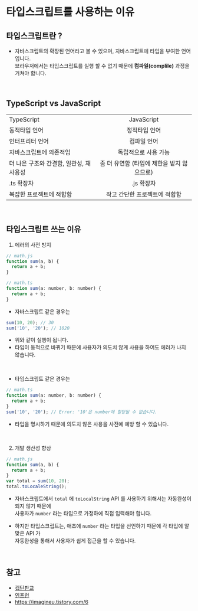 # 타입스크립트를 사용하는 이유

## 타입스크립트란 ?
- 자바스크립트의 확장된 언어라고 볼 수 있으며, 자바스크립트에 타입을 부여한 언어 입니다. <br>
브라우저에서는 타입스크립트를 실행 할 수 없기 때문에 __컴파일(complile)__ 과정을 거쳐야 합니다.

<br>

## TypeScript vs JavaScript
|  ||
|---|:---:|
|TypeScript|JavaScript|
동적타입 언어 |	정적타입 언어 
인터프리터 언어 |	컴파일 언어 
자바스크립트에 의존적임  | 독립적으로 사용 가능 
더 나은 구조와 간결함, 일관성, 재사용성 | 좀 더 유연함 (타입에 제한을 받지 않으므로)
.ts 확장자 | .js 확장자	
복잡한 프로젝트에 적합함 | 작고 간단한 프로젝트에 적합함	

<br>

## 타입스크립트 쓰는 이유

1. 에러의 사전 방지
```js
// math.js
function sum(a, b) {
  return a + b;
}

// math.ts
function sum(a: number, b: number) {
  return a + b;
}
```

- 자바스크립트 같은 경우는 
```js
sum(10, 20); // 30
sum('10', '20'); // 1020
```
- 위와 같이 실행이 됩니다.
- 타입이 동적으로 바뀌기 때문에 사용자가 의도치 않게 사용을 하여도 에러가 나지 않습니다.

<br>

- 타입스크립트 같은 경우는
```js
// math.ts
function sum(a: number, b: number) {
  return a + b;
}
sum('10', '20'); // Error: '10'은 number에 할당될 수 없습니다.
```
- 타입을 명시하기 때문에 의도치 않은 사용을 사전에 예방 할 수 있습니다.

<br>

2. 개발 생산성 향상
```js
// math.js
function sum(a, b) {
  return a + b;
}
var total = sum(10, 20);
total.toLocaleString();
```
- 자바스크립트에서 `total` 에 `toLocalString` API 를 사용하기 위해서는 자동완성이 되지 않기 때문에 <br> 사용자가 `number` 라는 타입으로 가정하에 직접 입력해야 합니다.

- 하지만 타입스크립트는, 애초에 `number` 라는 타입을 선언하기 때문에 각 타입에 알맞은 API 가 <br> 자동완성을 통해서 사용자가 쉽게 접근을 할 수 있습니다.

<br>

## 참고
- [캡틴판교](https://joshua1988.github.io/ts/why-ts.html#%EC%99%9C-%ED%83%80%EC%9E%85%EC%8A%A4%ED%81%AC%EB%A6%BD%ED%8A%B8%EB%A5%BC-%EC%8D%A8%EC%95%BC%ED%95%A0%EA%B9%8C%EC%9A%94)
- [인프런](https://www.inflearn.com/course/%ED%83%80%EC%9E%85%EC%8A%A4%ED%81%AC%EB%A6%BD%ED%8A%B8-%EC%9E%85%EB%AC%B8)
- https://imagineu.tistory.com/6